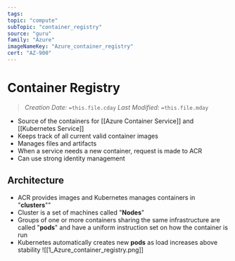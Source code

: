 ```yaml
---
tags:
topic: "compute"
subTopic: "container_registry"
source: "guru"
family: "Azure"
imageNameKey: "Azure_container_registry"
cert: "AZ-900"
---
```

# Container Registry
> *Creation Date:* `=this.file.cday`
> *Last Modified:* `=this.file.mday`

- Source of the containers for [[Azure Container Service]] and [[Kubernetes Service]]
- Keeps track of all current valid container images
- Manages files and artifacts
- When a service needs a new container, request is made to ACR
- Can use strong identity management

## Architecture

- ACR provides images and Kubernetes manages containers in "**clusters**""
- Cluster is a set of machines called "**Nodes**"
- Groups of one or more containers sharing the same infrastructure are called "**pods**" and have a uniform instruction set on how the container is run
- Kubernetes automatically creates new **pods** as load increases above stability
![[1_Azure_container_registry.png]]